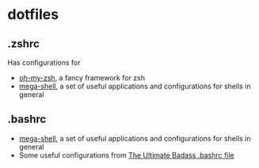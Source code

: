 # dotfiles
## .zshrc
Has configurations for 
- [oh-my-zsh](https://github.com/robbyrussell/oh-my-zsh), a fancy framework for zsh
- [mega-shell](https://github.com/pascalweiss/mega-shell-env), a set of useful applications and configurations for shells in general

## .bashrc
- [mega-shell](https://github.com/pascalweiss/mega-shell-env), a set of useful applications and configurations for shells in general
- Some useful configurations from [The Ultimate Badass .bashrc file](https://gist.github.com/zachbrowne/8bc414c9f30192067831fafebd14255c)
